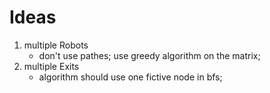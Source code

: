 # Ideas
1. multiple Robots
    * don't use pathes; use greedy algorithm on the matrix;
2. multiple Exits
    * algorithm should use one fictive node in bfs;
